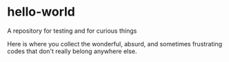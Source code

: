 # hello-world
A repository for testing and for curious things

Here is where you collect the wonderful, absurd, and sometimes frustrating codes that don't really belong anywhere else.
